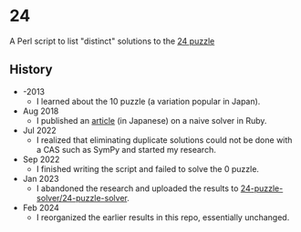 # 24

A Perl script to list "distinct" solutions to the [24 puzzle](https://en.wikipedia.org/wiki/24_(puzzle))

## History

* -2013
    * I learned about the 10 puzzle (a variation popular in Japan).
* Aug 2018
    * I published an [article](http://archive.today/2018.08.25-001836/http://konno.co.nf/%E3%83%86%E3%83%B3%E3%83%91%E3%82%BA%E3%83%AB) (in Japanese) on a naive solver in Ruby.
* Jul 2022
    * I realized that eliminating duplicate solutions could not be done with a CAS such as SymPy and started my research.
* Sep 2022
    * I finished writing the script and failed to solve the 0 puzzle.
* Jan 2023
    * I abandoned the research and uploaded the results to [24-puzzle-solver/24-puzzle-solver](https://github.com/24-puzzle-solver/24-puzzle-solver).
* Feb 2024
    * I reorganized the earlier results in this repo, essentially unchanged.
